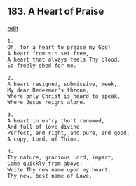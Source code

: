 
## 183.  A Heart of Praise
[edit](https://docs.google.com/document/d/1MSz4Gl5SxqI8cXmDz6CIJ7cqFeS8vhol/edit?mode=html)



    1.
    Oh, for a heart to praise my God!
    A heart from sin set free,
    A heart that always feels Thy blood,
    So freely shed for me.

    2.
    A heart resigned, submissive, meek,
    My dear Redeemer's throne,
    Where only Christ is heard to speak,
    Where Jesus reigns alone.

    3.
    A heart in ev'ry tho't renewed,
    And full of love divine,
    Perfect, and right, and pure, and good,
    A copy, Lord, of Thine.

    4.
    Thy nature, gracious Lord, impart;
    Come quickly from above:
    Write Thy new name upon my heart,
    Thy new, best name of Love.
